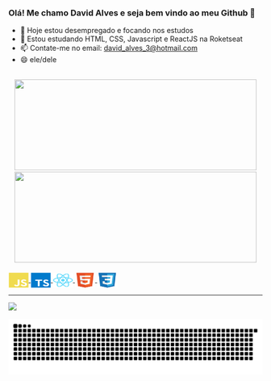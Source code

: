 ### Olá! Me chamo David Alves e seja bem vindo ao meu Github 👋



- 🔭 Hoje estou desempregado e focando nos estudos
- 🌱 Estou estudando HTML, CSS, Javascript e ReactJS na Roketseat
- 📫 Contate-me no email: david_alves_3@hotmail.com
- 😄 ele/dele
<br>
<div align="center">
  <a href="https://github.com/rakunno">
  <img width="480em" height="180em" src="https://github-readme-stats.vercel.app/api?username=rakunno&show_icons=true&theme=dracula&include_all_commits=true&count_private=true"/>
  <img width="480em" height="180em" src="https://github-readme-stats.vercel.app/api/top-langs/?username=rakunno&layout=compact&langs_count=7&theme=dracula"/>
</div>

<div style="display: inline_block"><br>
  <img align="center" alt="Rafa-Js" height="30" width="40" src="https://raw.githubusercontent.com/devicons/devicon/master/icons/javascript/javascript-plain.svg">
  <img align="center" alt="Rafa-Ts" height="30" width="40" src="https://raw.githubusercontent.com/devicons/devicon/master/icons/typescript/typescript-plain.svg">
  <img align="center" alt="Rafa-React" height="30" width="40" src="https://raw.githubusercontent.com/devicons/devicon/master/icons/react/react-original.svg">
  <img align="center" alt="Rafa-HTML" height="30" width="40" src="https://raw.githubusercontent.com/devicons/devicon/master/icons/html5/html5-original.svg">
  <img align="center" alt="Rafa-CSS" height="30" width="40" src="https://raw.githubusercontent.com/devicons/devicon/master/icons/css3/css3-original.svg">
</div>

<hr>

<div>
  <a href="https://github.com/rakunno/" target="_blank"><img src="https://img.shields.io/badge/-LinkedIn-%230077B5?style=for-the-badge&logo=linkedin&logoColor=white" target="_blank"></a>

![Snake animation](https://github.com/rakunno/rakunno/blob/output/github-contribution-grid-snake.svg)

</div>
